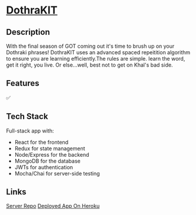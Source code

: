 # [DothraKIT](https://dothrakit-client.herokuapp.com/)

## Description 
With the final season of GOT coming out it's time to brush up on your Dothraki phrases! DothraKIT uses an advanced spaced repeitition algorithm to ensure you are learning efficiently.The rules are simple. learn the word, get it right, you live. Or else...well, best not to get on Khal's bad side.

## Features
:white_check_mark:

## Tech Stack 
Full-stack app with:
- React for the frontend
- Redux for state management
- Node/Express for the backend
- MongoDB for the database
- JWTs for authentication
- Mocha/Chai for server-side testing

## Links
[Server Repo](https://github.com/thinkful-ei26/DothraKIT-Server-Nikkie-Sam)
[Deployed App On Heroku](https://dothrakit-client.herokuapp.com/)